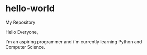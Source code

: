 # hello-world
My Repository

Hello Everyone,

I'm an aspiring programmer and i'm currently learning Python and Computer Science.
